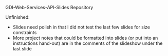 GDI-Web-Services-API-Slides Repository

Unfinished:
- Slides need polish in that I did not test the last few slides for size constraints
- More project notes that could be formatted into slides (or put into an instructions hand-out) are in the comments of the slideshow under the last slide